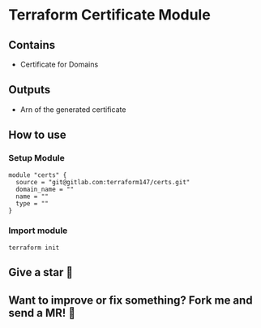 # Terraform Certificate Module

## Contains

- Certificate for Domains

## Outputs

- Arn of the generated certificate

## How to use

### Setup Module

```
module "certs" {
  source = "git@gitlab.com:terraform147/certs.git"
  domain_name = ""
  name = ""
  type = "" 
}
```

### Import module

```
terraform init
```

## Give a star :stars:

## Want to improve or fix something? Fork me and send a MR! :punch: